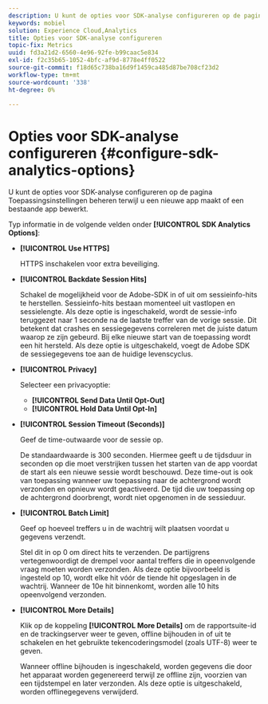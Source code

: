 ```yaml
---
description: U kunt de opties voor SDK-analyse configureren op de pagina Toepassingsinstellingen beheren terwijl u een nieuwe app maakt of een bestaande app bewerkt.
keywords: mobiel
solution: Experience Cloud,Analytics
title: Opties voor SDK-analyse configureren
topic-fix: Metrics
uuid: fd3a21d2-6560-4e96-92fe-b99caac5e834
exl-id: f2c35b65-1052-4bfc-af9d-8778e4ff0522
source-git-commit: f18d65c738ba16d9f1459ca485d87be708cf23d2
workflow-type: tm+mt
source-wordcount: '338'
ht-degree: 0%

---
```


# Opties voor SDK-analyse configureren {#configure-sdk-analytics-options}

U kunt de opties voor SDK-analyse configureren op de pagina Toepassingsinstellingen beheren terwijl u een nieuwe app maakt of een bestaande app bewerkt.

Typ informatie in de volgende velden onder **[!UICONTROL SDK Analytics Options]**:

* **[!UICONTROL Use HTTPS]**

   HTTPS inschakelen voor extra beveiliging.

* **[!UICONTROL Backdate Session Hits]**

   Schakel de mogelijkheid voor de Adobe-SDK in of uit om sessieinfo-hits te herstellen. Sessieinfo-hits bestaan momenteel uit vastlopen en sessielengte. Als deze optie is ingeschakeld, wordt de sessie-info teruggezet naar 1 seconde na de laatste treffer van de vorige sessie. Dit betekent dat crashes en sessiegegevens correleren met de juiste datum waarop ze zijn gebeurd. Bij elke nieuwe start van de toepassing wordt een hit hersteld. Als deze optie is uitgeschakeld, voegt de Adobe SDK de sessiegegevens toe aan de huidige levenscyclus.

* **[!UICONTROL Privacy]**

   Selecteer een privacyoptie:

   * **[!UICONTROL Send Data Until Opt-Out]**
   * **[!UICONTROL Hold Data Until Opt-In]**

* **[!UICONTROL Session Timeout (Seconds)]**

   Geef de time-outwaarde voor de sessie op.

   De standaardwaarde is 300 seconden. Hiermee geeft u de tijdsduur in seconden op die moet verstrijken tussen het starten van de app voordat de start als een nieuwe sessie wordt beschouwd. Deze time-out is ook van toepassing wanneer uw toepassing naar de achtergrond wordt verzonden en opnieuw wordt geactiveerd. De tijd die uw toepassing op de achtergrond doorbrengt, wordt niet opgenomen in de sessieduur.

* **[!UICONTROL Batch Limit]**

   Geef op hoeveel treffers u in de wachtrij wilt plaatsen voordat u gegevens verzendt.

   Stel dit in op 0 om direct hits te verzenden. De partijgrens vertegenwoordigt de drempel voor aantal treffers die in opeenvolgende vraag moeten worden verzonden. Als deze optie bijvoorbeeld is ingesteld op 10, wordt elke hit vóór de tiende hit opgeslagen in de wachtrij. Wanneer de 10e hit binnenkomt, worden alle 10 hits opeenvolgend verzonden.

* **[!UICONTROL More Details]**

   Klik op de koppeling **[!UICONTROL More Details]** om de rapportsuite-id en de trackingserver weer te geven, offline bijhouden in of uit te schakelen en het gebruikte tekencoderingsmodel (zoals UTF-8) weer te geven.

   Wanneer offline bijhouden is ingeschakeld, worden gegevens die door het apparaat worden gegenereerd terwijl ze offline zijn, voorzien van een tijdstempel en later verzonden. Als deze optie is uitgeschakeld, worden offlinegegevens verwijderd.
